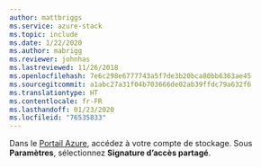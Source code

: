 ```yaml
---
author: mattbriggs
ms.service: azure-stack
ms.topic: include
ms.date: 1/22/2020
ms.author: mabrigg
ms.reviewer: johnhas
ms.lastreviewed: 11/26/2018
ms.openlocfilehash: 7e6c298e6777743a5f7de3b20bca80bb6363ae45
ms.sourcegitcommit: a1abc27a31f04b703666de02ab39ffdc79a632f6
ms.translationtype: HT
ms.contentlocale: fr-FR
ms.lasthandoff: 01/23/2020
ms.locfileid: "76535833"
---
```

Dans le [Portail Azure](https://portal.azure.com/), accédez à votre compte de stockage. Sous **Paramètres**, sélectionnez **Signature d’accès partagé**.

